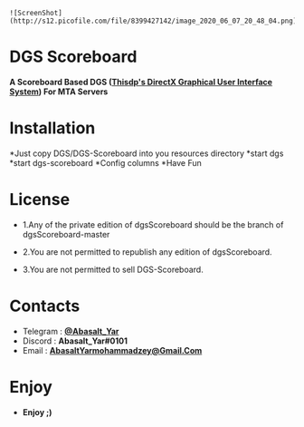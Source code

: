 ```
![ScreenShot](http://s12.picofile.com/file/8399427142/image_2020_06_07_20_48_04.png)
```
# DGS Scoreboard 
**A Scoreboard Based DGS ([Thisdp's DirectX Graphical User Interface System](https://github.com/thisdp/dgs)) For MTA Servers**

# Installation 
*Just copy  DGS/DGS-Scoreboard into you resources directory
*start dgs
*start dgs-scoreboard
*Config columns
*Have Fun

# License

* 1.Any of the private edition of dgsScoreboard should be the branch of dgsScoreboard-master

* 2.You are not permitted to republish any edition of dgsScoreboard.

* 3.You are not permitted to sell DGS-Scoreboard.

# Contacts 
* Telegram : **[@Abasalt_Yar](https://t.me/Abasalt_Yar)**
* Discord : **Abasalt_Yar#0101**
* Email : **AbasaltYarmohammadzey@Gmail.Com**

# Enjoy
* **Enjoy ;)**
